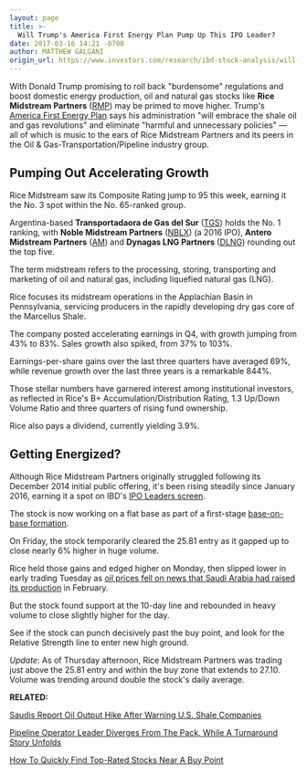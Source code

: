 ```yaml
---
layout: page
title: >-
  Will Trump's America First Energy Plan Pump Up This IPO Leader?
date: 2017-03-16 14:21 -0700
author: MATTHEW GALGANI
origin_url: https://www.investors.com/research/ibd-stock-analysis/will-trumps-america-first-energy-plan-pump-up-this-natgas-stock/
---
```












 
 
 With Donald Trump promising to roll back "burdensome" regulations and boost domestic energy production, oil and natural gas stocks like **Rice Midstream Partners** ([RMP](https://research.investors.com/quote.aspx?symbol=RMP)) may be primed to move higher.
Trump's [America First Energy Plan](https://www.whitehouse.gov/america-first-energy) says his administration "will embrace the shale oil and gas revolutions" and eliminate "harmful and unnecessary policies" — all of which is music to the ears of Rice Midstream Partners and its peers in the Oil & Gas-Transportation/Pipeline industry group.


Pumping Out Accelerating Growth
-------------------------------


Rice Midstream saw its Composite Rating jump to 95 this week, earning it the No. 3 spot within the No. 65-ranked group.


Argentina-based **Transportadaora de Gas del Sur** ([TGS](https://research.investors.com/quote.aspx?symbol=TGS)) holds the No. 1 ranking, with **Noble Midstream Partners** ([NBLX](https://research.investors.com/quote.aspx?symbol=NBLX)) (a 2016 IPO), **Antero Midstream Partners** ([AM](https://research.investors.com/quote.aspx?symbol=AM)) and **Dynagas LNG Partners** ([DLNG](https://research.investors.com/quote.aspx?symbol=DLNG)) rounding out the top five.


The term midstream refers to the processing, storing, transporting and marketing of oil and natural gas, including liquefied natural gas (LNG).


Rice focuses its midstream operations in the Applachian Basin in Pennsylvania, servicing producers in the rapidly developing dry gas core of the Marcellus Shale.


The company posted accelerating earnings in Q4, with growth jumping from 43% to 83%. Sales growth also spiked, from 37% to 103%.


Earnings-per-share gains over the last three quarters have averaged 69%, while revenue growth over the last three years is a remarkable 844%.


Those stellar numbers have garnered interest among institutional investors, as reflected in Rice's B+ Accumulation/Distribution Rating, 1.3 Up/Down Volume Ratio and three quarters of rising fund ownership.


Rice also pays a dividend, currently yielding 3.9%.


Getting Energized?
------------------


Although Rice Midstream Partners originally struggled following its December 2014 initial public offering, it's been rising steadily since January 2016, earning it a spot on IBD's [IPO Leaders screen](http://research.investors.com/stock-lists/ipo-leaders/).


The stock is now working on a flat base as part of a first-stage [base-on-base formation](https://www.investors.com/tag/chart-patterns-base-on-base).



On Friday, the stock temporarily cleared the 25.81 entry as it gapped up to close nearly 6% higher in huge volume.


Rice held those gains and edged higher on Monday, then slipped lower in early trading Tuesday as [oil prices fell on news that Saudi Arabia had raised its production](https://www.investors.com/news/opec-raises-2017-demand-outlook-saudi-arabia-says-it-raised-output-past-key-mark/) in February.


But the stock found support at the 10-day line and rebounded in heavy volume to close slightly higher for the day.


See if the stock can punch decisively past the buy point, and look for the Relative Strength line to enter new high ground.


*Update*: As of Thursday afternoon, Rice Midstream Partners was trading just above the 25.81 entry and within the buy zone that extends to 27.10. Volume was trending around double the stock's daily average.


**RELATED:**


[Saudis Report Oil Output Hike After Warning U.S. Shale Companies](https://www.investors.com/news/opec-raises-2017-demand-outlook-saudi-arabia-says-it-raised-output-past-key-mark/)


[Pipeline Operator Leader Diverges From The Pack, While A Turnaround Story Unfolds](https://www.investors.com/stock-lists/ipo-analysis/pipeline-operator-leader-diverges-from-the-pack-while-a-turnaround-story-unfolds/)


[How To Quickly Find Top-Rated Stocks Near A Buy Point](https://www.investors.com/ibd-videos/?cvid=449435)




